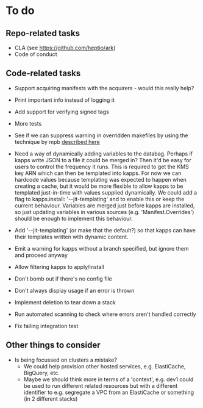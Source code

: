 # To do
## Repo-related tasks
* CLA (see https://github.com/heptio/ark)
* Code of conduct

## Code-related tasks
* Support acquiring manifests with the acquirers - would this really help?
* Print important info instead of logging it
* Add support for verifying signed tags
* More tests 
* See if we can suppress warning in overridden makefiles by using the technique
  by mpb [described here](https://stackoverflow.com/questions/11958626/make-file-warning-overriding-commands-for-target)

* Need a way of dynamically adding variables to the databag. Perhaps if kapps write JSON to a file it could be 
  merged in? Then it'd be easy for users to control the frequency it runs. This is required to get the KMS key
  ARN which can then be templated into kapps. For now we can hardcode values because templating was expected
  to happen when creating a cache, but it would be more flexible to allow kapps to be templated just-in-time
  with values supplied dynamically. We could add a flag to kapps.install: '--jit-templating' and 
  to enable this or keep the current behaviour. Variables are merged just before kapps are installed, so just 
  updating variables in various sources (e.g. 'Manifest.Overrides') should be enough to implement this behaviour. 
* Add '--jit-templating' (or make that the default?) so that kapps can have their templates written with dynamic content.

* Emit a warning for kapps without a branch specified, but ignore them and proceed anyway
* Allow filtering kapps to apply/install
* Don't bomb out if there's no config file
* Don't always display usage if an error is thrown
* Implement deletion to tear down a stack
* Run automated scanning to check where errors aren't handled correctly
* Fix failing integration test

## Other things to consider
* Is being focussed on clusters a mistake? 
    * We could help provision other hosted services, e.g. ElastiCache, BigQuery, etc. 
    * Maybe we should think more in terms of a 'context', e.g. dev1 could be used to run different related
      resources but with a different identifier to e.g. segregate a VPC from an ElastiCache or something (in 2 
      different stacks)
  